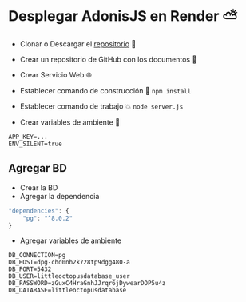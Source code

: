 # Desplegar AdonisJS en Render ⛅

* Clonar o Descargar el [repositorio](https://github.com/adonisjs/adonis-fullstack-app) 👥

* Crear un repositorio de GitHub con los documentos 🌿

* Crear Servicio Web 🌐

* Establecer comando de construcción 🚧 `npm install`

* Establecer comando de trabajo 💥 `node server.js`

* Crear variables de ambiente 🔐
```
APP_KEY=...
ENV_SILENT=true
```

## Agregar BD
* Crear la BD
* Agregar la dependencia
``` javascript
"dependencies": {
    "pg": "^8.0.2"
}
```

*  Agregar variables de ambiente
```
DB_CONNECTION=pg
DB_HOST=dpg-chd0nh2k728tp9dgg480-a
DB_PORT=5432
DB_USER=littleoctopusdatabase_user
DB_PASSWORD=zGuxC4HraGnhJJrqr6jDywearDOP5u4z
DB_DATABASE=littleoctopusdatabase
```
